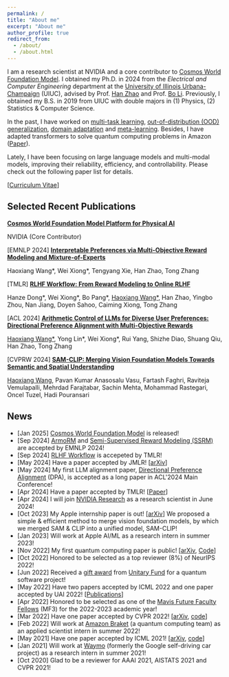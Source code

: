 ```yaml
---
permalink: /
title: "About me"
excerpt: "About me"
author_profile: true
redirect_from: 
  - /about/
  - /about.html
---
```


I am a research scientist at NVIDIA and a core contributor to [Cosmos World Foundation Model](https://arxiv.org/abs/2501.03575). I obtained my Ph.D. in 2024 from the _Electrical and Computer Engineering_ department at the [University of Illinois Urbana-Champaign](https://illinois.edu/) (UIUC), advised by Prof. [Han Zhao](https://hanzhaoml.github.io/) and Prof. [Bo Li](https://aisecure.github.io/). Previously, I obtained my B.S. in 2019 from UIUC with double majors in (1) Physics, (2) Statistics & Computer Science. 

In the past, I have worked on [multi-task learning](https://arxiv.org/abs/2106.09017), [out-of-distribution (OOD) generalization](https://arxiv.org/abs/2201.12919), [domain adaptation](https://arxiv.org/abs/2204.08200) and [meta-learning](https://arxiv.org/abs/2203.09137). Besides, I have adapted transformers to solve quantum computing problems in Amazon ([Paper](https://arxiv.org/abs/2211.16943)).

Lately, I have been focusing on large language models and multi-modal models, improving their reliability, efficiency, and controllability. Please check out the following paper list for details.

[[Curriculum Vitae](https://haoxiang-wang.github.io/files/CV.pdf)]

## Selected Recent Publications

**[Cosmos World Foundation Model Platform for Physical AI](https://arxiv.org/abs/2501.03575)**

NVIDIA (Core Contributor)

[EMNLP 2024] **[Interpretable Preferences via Multi-Objective Reward Modeling and Mixture-of-Experts](https://arxiv.org/abs/2406.12845)**

Haoxiang Wang*, Wei Xiong*, Tengyang Xie, Han Zhao, Tong Zhang


[TMLR] **[RLHF Workflow: From Reward Modeling to Online RLHF](https://arxiv.org/abs/2405.07863)**

Hanze Dong*, Wei Xiong*, Bo Pang*, <u>Haoxiang Wang*</u>, Han Zhao, Yingbo Zhou, Nan Jiang, Doyen Sahoo, Caiming Xiong, Tong Zhang

[ACL 2024] **[Arithmetic Control of LLMs for Diverse User Preferences: Directional Preference Alignment with Multi-Objective Rewards](https://arxiv.org/abs/2402.18571)**

<u>Haoxiang Wang*</u>, Yong Lin*, Wei Xiong*, Rui Yang, Shizhe Diao, Shuang Qiu, Han Zhao, Tong Zhang


[CVPRW 2024] **[SAM-CLIP: Merging Vision Foundation Models Towards Semantic and Spatial Understanding](https://arxiv.org/pdf/2310.15308)**  
    
<u>Haoxiang Wang</u>, Pavan Kumar Anasosalu Vasu, Fartash Faghri, Raviteja Vemulapalli, Mehrdad Farajtabar, Sachin Mehta, Mohammad Rastegari, Oncel Tuzel, Hadi Pouransari


## News
+ [Jan 2025] [Cosmos World Foundation Model](https://arxiv.org/abs/2501.03575) is released!
+ [Sep 2024] [ArmoRM](https://arxiv.org/abs/2406.12845) and [Semi-Supervised Reward Modeling (SSRM)](https://arxiv.org/abs/2409.06903) are accepted by EMNLP 2024!
+ [Sep 2024] [RLHF Workflow](https://arxiv.org/abs/2405.07863) is accepeted by TMLR!
+ [May 2024] Have a paper accepted by JMLR! [[arXiv](https://arxiv.org/abs/2310.13852)]
+ [May 2024] My first LLM alignment paper, [Directional Preference Alignment](https://arxiv.org/abs/2402.18571) (DPA), is accepted as a long paper in ACL'2024 Main Conference!
+ [Apr 2024] Have a paper accepted by TMLR! [[Paper](https://openreview.net/forum?id=k3d5C0YvfK)]
+ [Apr 2024] I will join [NVIDIA Research](https://www.nvidia.com/en-us/research/) as a research scientist in June 2024!
+ [Oct 2023] My Apple internship paper is out! [[arXiv](https://arxiv.org/pdf/2310.15308)] We proposed a simple & efficient method to merge vision foundation models, by which we merged SAM & CLIP into a unified model, SAM-CLIP!
+ [Jan 2023] Will work at Apple AI/ML as a research intern in summer 2023!
+ [Nov 2022] My first quantum computing paper is public! [[arXiv](https://arxiv.org/abs/2211.16943), [Code](https://github.com/PennyLaneAI/generative-quantum-states)]
+ [Oct 2022] Honored to be selected as a top reviewer (8%) of NeurIPS 2022!
+ [Jun 2022] Received a [gift award](https://unitary.fund/grants.html) from [Unitary Fund](https://unitary.fund/) for a quantum software project!
+ [May 2022] Have two papers accepted by ICML 2022 and one paper accepted by UAI 2022! [[Publications](https://haoxiang-wang.github.io/publications/)]
+ [Apr 2022] Honored to be selected as one of the [Mavis Future Faculty Fellows](https://mavis.grainger.illinois.edu/) (MF3) for the 2022-2023 academic year! 
+ [Mar 2022] Have one paper accepted by CVPR 2022! [[arXiv](https://arxiv.org/abs/2203.09137), [code](https://github.com/YiteWang/MetaNTK-NAS)]
+ [Feb 2022] Will work at [Amazon Braket](https://aws.amazon.com/braket/) (a quantum computing team) as an applied scientist intern in summer 2022!
+ [May 2021] Have one paper accepted by ICML 2021! [[arXiv](https://arxiv.org/abs/2106.09017), [code](https://github.com/AI-secure/multi-task-learning)]
+ [Jan 2021] Will work at [Waymo](https://waymo.com/) (formerly the Google self-driving car project) as a research intern in summer 2021!
+ [Oct 2020] Glad to be a reviewer for AAAI 2021, AISTATS 2021 and CVPR 2021!

<script type="text/javascript" id="clustrmaps" src="//cdn.clustrmaps.com/map_v2.js?cl=ffffff&w=303&t=tt&d=FPF7twPjD1vWaMFrlN_DYIRTdajBNlmQcjNkLZguci8&ct=fff844"></script>

